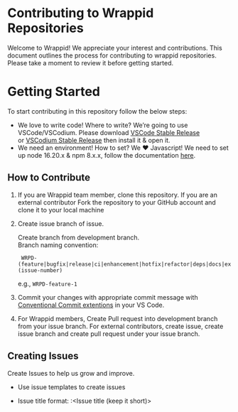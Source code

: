 # Contributing to Wrappid Repositories

Welcome to Wrappid! We appreciate your interest and contributions. This document outlines the process for contributing to wrappid repositories. Please take a moment to review it before getting started.


# Getting Started
To start contributing in this repository follow the below steps:
- We love to write code! Where to write?
  We’re going to use VSCode/VSCodium. Please download [VSCode Stable Release](https://code.visualstudio.com/download)   
or [VSCodium Stable Release](https://github.com/VSCodium/vscodium/releases)  then install it & open it.
- We need an environment! How to set?
We ❤️ Javascript! We need to set up node 16.20.x & npm 8.x.x, follow the documentation [here](https://docs.npmjs.com/downloading-and-installing-node-js-and-npm).

## How to Contribute

1. If you are Wrappid team member, clone this repository. If you are an external contributor Fork the repository to your GitHub account and clone it to your local machine

2. Create issue branch of issue.

    Create branch from development branch.   
    Branch naming convention:  
    ```
     WRPD-(feature|bugfix|release|ci|enhancement|hotfix|refactor|deps|docs|experimental|security)-(issue-number)
    ```

    e.g., `WRPD-feature-1`

3. Commit your changes with appropriate commit message with [Conventional Commit extentions](https://marketplace.visualstudio.com/items?itemName=vivaxy.vscode-conventional-commits) in your VS Code.

4. For Wrappid members, Create Pull request into development branch from your issue branch. For external contributors, create issue, create issue branch and create pull request under your issue branch.


## Creating Issues
Create Issues to help us grow and improve.

- Use issue templates to create issues

- Issue title format: 
         <IssueLabel>:<Issue title (keep it short)>
